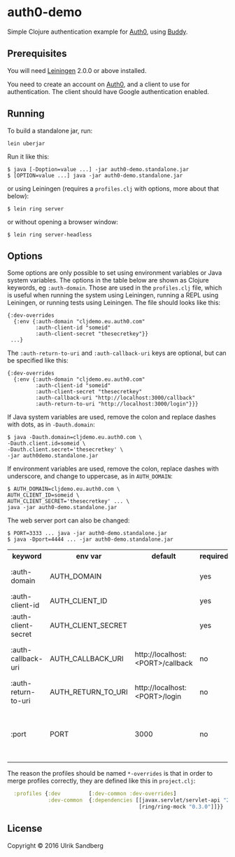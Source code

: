 # auth0-demo

Simple Clojure authentication example for [Auth0][], using [Buddy][].

[Auth0]: https://auth0.com
[Buddy]: https://github.com/funcool/buddy

## Prerequisites

You will need [Leiningen][] 2.0.0 or above installed.

[leiningen]: https://github.com/technomancy/leiningen

You need to create an account on [Auth0][], and a client to use for
authentication. The client should have Google authentication enabled.

## Running

To build a standalone jar, run:

    lein uberjar

Run it like this:

    $ java [-Doption=value ...] -jar auth0-demo.standalone.jar
    $ [OPTION=value ...] java -jar auth0-demo.standalone.jar

or using Leiningen (requires a `profiles.clj` with options, more about that
below):

    $ lein ring server

or without opening a browser window:

    $ lein ring server-headless

## Options

Some options are only possible to set using environment variables or Java system
variables.
The options in the table below are shown as Clojure keywords, eg `:auth-domain`.
Those are used in the `profiles.clj` file, which is useful when running the
system using Leiningen, running a REPL using Leiningen, or running tests using
Leiningen. The file should looks like this:

    {:dev-overrides
      {:env {:auth-domain "cljdemo.eu.auth0.com"
             :auth-client-id "someid"
             :auth-client-secret "thesecretkey"}}
     ...}

The `:auth-return-to-uri` and `:auth-callback-uri` keys are optional, but can be specified like this:

    {:dev-overrides
      {:env {:auth-domain "cljdemo.eu.auth0.com"
             :auth-client-id "someid"
             :auth-client-secret "thesecretkey"
             :auth-callback-uri "http://localhost:3000/callback"
             :auth-return-to-uri "http://localhost:3000/login"}}}

If Java system variables are used, remove the colon and replace dashes with dots,
as in `-Dauth.domain`:

    $ java -Dauth.domain=cljdemo.eu.auth0.com \
    -Dauth.client.id=someid \
    -Dauth.client.secret='thesecretkey' \
    -jar auth0demo.standalone.jar

If environment variables are used, remove the colon, replace dashes with underscore,
and change to uppercase, as in `AUTH_DOMAIN`:

    $ AUTH_DOMAIN=cljdemo.eu.auth0.com \
    AUTH_CLIENT_ID=someid \
    AUTH_CLIENT_SECRET='thesecretkey' ... \
    java -jar auth0-demo.standalone.jar

The web server port can also be changed:

    $ PORT=3333 ... java -jar auth0-demo.standalone.jar
    $ java -Dport=4444 ... -jar auth0-demo.standalone.jar

<p>

<table>
  <tr>
    <th>keyword</th>
    <th>env var</th>
    <th>default</th>
    <th>required</th>
    <th>description</th>
  </tr>
  <tr>
    <td>:auth-domain</td>
    <td>AUTH_DOMAIN</td>
    <td></td>
    <td>yes</td>
    <td>Auth0 client domain, for example: cljdemo.eu.auth0.com</td>
  </tr>
  <tr>
    <td>:auth-client-id</td>
    <td>AUTH_CLIENT_ID</td>
    <td></td>
    <td>yes</td>
    <td>Auth0 client id.</td>
  </tr>
  <tr>
    <td>:auth-client-secret</td>
    <td>AUTH_CLIENT_SECRET</td>
    <td></td>
    <td>yes</td>
    <td>Auth0 client secret.</td>
  </tr>
  <tr>
    <td>:auth-callback-uri</td>
    <td>AUTH_CALLBACK_URI</td>
    <td>http://localhost:&lt;PORT&gt;/callback</td>
    <td>no</td>
    <td>The URI which will be called after successful authentication.</td>
  </tr>
  <tr>
    <td>:auth-return-to-uri</td>
    <td>AUTH_RETURN_TO_URI</td>
    <td>http://localhost:&lt;PORT&gt;/login</td>
    <td>no</td>
    <td>The URI to redirect to after logout.</td>
  </tr>
  <tr>
    <td>:port</td>
    <td>PORT</td>
    <td>3000</td>
    <td>no</td>
    <td>Web server port. Note that the 'Allowed Callback URLs' and 'Allowed Logout URLs' on Auth0 need to include this port.</td>
  </tr>
</table>

The reason the profiles should be named `*-overrides` is that in order to merge
profiles correctly, they are defined like this in `project.clj`:

```clojure
  :profiles {:dev         [:dev-common :dev-overrides]
             :dev-common  {:dependencies [[javax.servlet/servlet-api "2.5"]
                                          [ring/ring-mock "0.3.0"]]}}
```

## License

Copyright © 2016 Ulrik Sandberg
